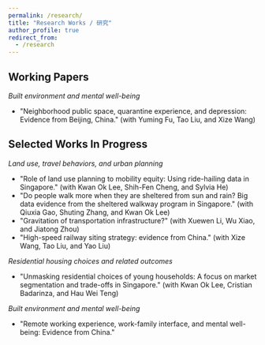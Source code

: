 ```yaml
---
permalink: /research/
title: "Research Works / 研究"
author_profile: true
redirect_from:
  - /research
---
```


Working Papers
---
_Built environment and mental well-being_
* "Neighborhood public space, quarantine experience, and depression: Evidence from Beijing, China." (with Yuming Fu, Tao Liu, and Xize Wang)

Selected Works In Progress
---
_Land use, travel behaviors, and urban planning_
* "Role of land use planning to mobility equity: Using ride-hailing data in Singapore." (with Kwan Ok Lee, Shih-Fen Cheng, and Sylvia He)
* "Do people walk more when they are sheltered from sun and rain? Big data evidence from the sheltered walkway program in Singapore." (with Qiuxia Gao, Shuting Zhang, and Kwan Ok Lee)
* "Gravitation of transportation infrastructure?" (with Xuewen Li, Wu Xiao, and Jiatong Zhou)
* "High-speed railway siting strategy: evidence from China." (with Xize Wang, Tao Liu, and Yao Liu)

_Residential housing choices and related outcomes_
* "Unmasking residential choices of young households: A focus on market segmentation and trade-offs in Singapore." (with Kwan Ok Lee, Cristian Badarinza, and Hau Wei Teng)

_Built environment and mental well-being_
* "Remote working experience, work-family interface, and mental well-being: Evidence from China."


